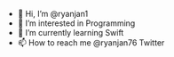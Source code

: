 - 👋 Hi, I’m @ryanjan1
- 👀 I’m interested in Programming
- 🌱 I’m currently learning Swift
- 📫 How to reach me @ryanjan76 Twitter
